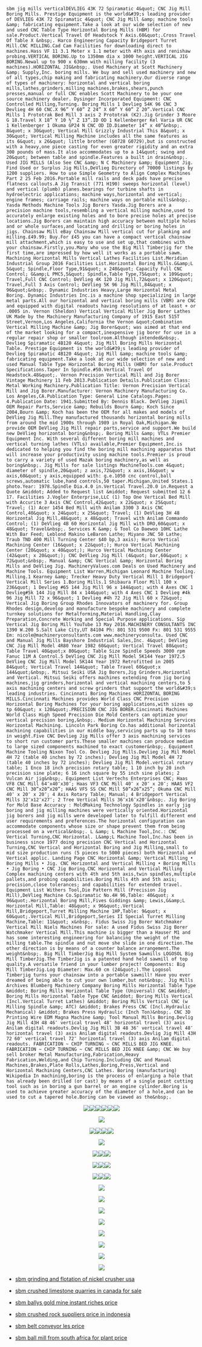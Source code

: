 
```
sbm jig mills verticalDEVLIEG 43K 72 Spiramatic 4&quot; CNC Jig Mill Boring Mills. Prestige Equipment is the world&#39;s leading provider of DEVLIEG 43K 72 Spiramatic 4&quot; CNC Jig Mill &amp; machine tools &amp; fabricating equipment.Take a look at our wide selection of new and used CNC Table Type Horizontal Boring Mills (HBM) for sale.Product.Vertical Travel Of Headstock Y Axis.60&quot;.Cross Travel Of Table X &nbsp;. Harco Engineering Capacity Bridgeport Turret Mill.CNC MILLING.Cad Cam Facilities for downloading direct to machines.Hass VF 11 3.1 Meter x 1.1 meter with 4th axis and renishaw probing.VERTICAL BORING.Up to 1350mm dia x 1000 height.VERTICAL JIG BORING.Newal up to 900 x 630mm with milling facility (3 machines).HORIZONTAL JIG&nbsp;. Used Machinery at Scott Machinery &amp; Supply,Inc. boring mills. We buy and sell used machinery and new of all types,chip making and fabricating machinery.Our diverse range of types of machinery: horizontal and vertical boring mills,lathes,grinders,milling machines,brakes,shears,punch presses,manual or full CNC enables Scott Machinery to be your one source machinery dealer. Dysinger Incorporated Equipment: CNC Controlled Milling,Turning. Boring Mills 1 Devlieg 54K 96 CNC 3 Devlieg 4H 60 CNC.X 96” Y 60” Z 24” X 60” Y 60” Z 20”.Vertical CNC Mills 1 Prototrak Bed Mill 3 axis 2 Prototrak (K2).Jig Grinder 3 Moore G 18.Travel X 18” Y 10 ½” Z 13”.ID OD 1 Kellenberger Kel Varia UR CNC 1 Kellenberger 1 Okuma GP24 N CNC OD ID.Diameter 14” x 40”&nbsp;. 8&quot; x 30&quot; Vertical Mill Grizzly Industrial This 8&quot; x 30&quot; Vertical Milling Machine includes all the same features as its 6&quot; x 26&quot; little brother (G0728 G0729),but is constructed with a heavy,one piece casting for even greater rigidity and an extra 300 pounds of mass.It also accommodates up to a 14&quot; swing and 20&quot; between table and spindle.Features a built in drain&nbsp;. Used JIG MILLS (Also See CNC &amp; N C Machinery &amp; Equipment Jig. Find Used or Surplus Jig Mills,DeVlieg Directory of 70000 listings by 1200 suppliers. How to use Simple Geometry to Align Complex Machines Part 2 25 Feb 2016.Portable mill rails and deck pads have precise flatness callouts.A Jig Transit (771 H190) sweeps horizontal (level) and vertical (plumb) planes.bearings for turbine shafts in hydroelectric applications; machine ways,horizontal and vertical; engine frames; carriage rails; machine ways on portable mills&nbsp;. Yasda Methods Machine Tools Jig Borers Yasda.Jig Borers are a precision machine tools,resembling a vertical milling machine,used to accurately enlarge existing holes and to bore precise holes at precise locations.Jig Borers can maintain high accuracy between multiple holes and or whole surfaces,and locating and drilling or boring holes in jigs. Chainsaw Mill eBay Chainsaw Mill vertical cut for planking and milling.£49.99; Buy.For £45 you can have a compact vertical chainsaw mill attachment,which is easy to use and set up,that combines with your chainsaw.Firstly,you.Many who use the Big Mill Timberjig for the first time,are impressed by how well it works as a portable sawm. Machining Horizontal Mills Vertical Lathes Facilities List.Meridian Industrial Group 2016 Facilities List.Horizontal Boring Mills.G&amp;L 5&quot; Spindle,Floor Type,91&quot; x 240&quot; Capacity Full CNC Control; G&amp;L PMC5,5&quot; Spindle,Table Type,75&quot; x 109&quot; Travel,Full CNC Control; DeVlieg 4K 120 Jig Mill,72&quot; x 120&quot; Travel,Full 3 Axis Control; DeVlieg 5K 96 Jig Mill,84&quot; x 96&quot;&nbsp;. Dynamic Industries Heavy,Large Horizontal Metal Boring. Dynamic Industries Inc.is a machine shop specializing in large metal parts.All our horizontal and vertical boring mills (VBM) are CNC and equipped with digital readouts having resolutions of at least + or .0005 in. Vernon (Sheldon) Vertical Vertical Miller Jig Borer Lathes UK Made by the Machinery Manufacturing Company of 1915 East 515T Street,Vernon,Los Angeles,California the Vernon &quot;Combination Vertical Milling Machine &amp; Jig Borer&quot; was aimed at that end of the market looking for a compact,inexpensive jig borer for use in a regular repair shop or smaller toolroom.Although intended&nbsp;. Devlieg Spiramatic 4B120 4&quot; Jig Mill Boring Mills Horizontal Table. Prestige Equipment is the world&#39;s leading provider of Devlieg Spiramatic 4B120 4&quot; Jig Mill &amp; machine tools &amp; fabricating equipment.Take a look at our wide selection of new and used Manual Table Type Horizontal Boring Mills (HBM) for sale.Product Specifications.Taper In Spindle.#50.Vertical Travel Of Headstock.48&quot;. Vernon Precision Vertical Mill and Jig Borer Vintage Machinery 11 Feb 2013.Publication Details.Publication Class: Metal Working Machinery.Publication Title: Vernon Precision Vertical Mill and Jig Borer.Manufacturer: Vernon Machinery Manufacturing Co. Los Angeles,CA.Publication Type: General Line Catalogs.Pages: 4.Publication Date: 1941.Submitted By: Dennis Black. DeVlieg Jigmil OEM Repair Parts,Service &amp; Rebuilds Bourn &amp; Koch Since 2004,Bourn &amp; Koch has been the OEM for all makes and models of DeVlieg Jig Mill.They manufactured thousands horizontal boring mills from around the mid 1900s through 1989 in Royal Oak,Michigan.We provide OEM DeVlieg Jig Mill repair parts,service and support.We build new DeVlieg horizontal boring&nbsp;. Boring Mills &amp; VTLs Premier Equipment Inc. With several different boring mill machines and vertical turning lathes (VTLs) available,Premier Equipment,Inc.is dedicated to helping you find the boring mill machining apparatus that will increase your productivity using machine tools.Premier is proud to carry a variety of used Mazak boring machinery,as well as boring&nbsp;. Jig Mills for sale listings MachineTools.com 4&quot; diameter of spindle,20&quot; z axis,72&quot; x axis,16&quot; w axis,60&quot; y axis,equipped with: g.e.1050 cnc control,ball screws,automatic lube,hand controls,50 taper.Michigan,United States.1 photo.Year: 1978.Spindle Dia.4.0 in.Vertical Travel.20.0 in.Request a Quote &middot; Added to Request list &middot; Request submitted 12 6 17. Facilities J.Vogler Enterprise,LLC (1) Top One Vertical Bed Mill with Accurite 3 Axis CNC Control,42&quot; x 22&quot; x 25&quot; Travel; (1) Acer 1454 Bed Mill with Anilam 3300 3 Axis CNC Control,40&quot; x 24&quot; x 25&quot; Travel; (1) DeVlieg 3H 48 Horizontal Jig Mill,48&quot; x 48&quot; Travel with Anilam Commando Control; (1) DeVlieg 4B 60 Horizontal Jig Mill with DRO,60&quot; x 48&quot; Travel&nbsp;. Services K &amp; G Tool Co Daewoo 10HC Lathe With Bar Feed; Leblond Makino LeBaron Lathe; Miyano JNC 50 Lathe; Traub TND 400 Mill Turning Center $40 bp,3 axis); Hurco Vertical Machining Center (16&quot; x 22&quot;); Hurco Vertical Machining Center (20&quot; x 40&quot;); Hurco Vertical Machining Center (42&quot; x 20&quot;); CNC DeVlieg Jig Mill (4&quot; bar,60&quot; x 72&quot;&nbsp;. Manual &amp; CNC Vertical &amp; Horizontal Boring Mills and DeVlieg Jig. MachineryValues.com Deals on Used Machinery and Machine Tools. Equipment List Warren,Michigan Leonard Machine Tooling. Milling.1 Kearney &amp; Trecker Heavy Duty Vertical Mill 1 Bridgeport Vertical Mill Series 1.Boring Mills.1 Shibaura Floor Mill 100 x 236&quot; 1 Devlieg #65 144 Jig Mill 96 x 144&quot; with 4 Axes CNC 1 Devlieg#5k 144 Jig Mill 84 x 144&quot; with 4 Axes CNC 1 Devlieg #4k 96 Jig Mill 72 x 96&quot; 1 Devlieg #4h 72 Jig Mill 60 x 72&quot; Vertical Jig Boring Group Rhodes Innovators of machinery for. Group Rhodes design,develop and manufacture bespoke machinery and complete turnkey solutions for Metalforming,Material Handling,Clay Preparation,Concrete Working and Special Purpose applications. Sip Vertical Jig Boring Mill YouTube 13 May 2016.MACHINERY CONSULTANTS INC 1390 W.200 S.Salt Lake City,UT 84104 Ph: 801 531 9500 Fx: 801 531 9555 Em: nicole@machineryconsultants.com www.machineryconsulta. Used CNC and Manual Jig Mills Bayshore Industrial Sales,Inc. 4&quot; DeVlieg CNC Jig Mill Model 4R80 Year 1982 60&quot; Vertical Travel 80&quot; Table Travel 40&quot;x 80&quot; Table Size Spindle Speeds 3000 rpm Fanuc 11M A Control.5 DeVlieg CNC Jig Mill Model 5K144 Year 1972.5 DeVlieg CNC Jig Mill Model 5K144 Year 1972 Retrofitted in 2005 84&quot; Vertical Travel 144&quot; Table Travel 60&quot;x 144&quot;&nbsp;. Mitsui Seiki USA Jig Borers,Jig Grinders,Horizontal and Vertical. Mitsui Seiki offers machines extending from jig boring machines,jig grinders,horizontal and vertical machining centers,to 5 axis machining centers and screw grinders that support the world&#39;s leading industries. Cincinnati Boring Machines HORIZONTAL BORING MILLS.Cincinnati Machines provides World Class CNC Precision Horizontal Boring Machines for your boring applications,with sizes up tp 60&quot; x 120&quot;.PRECISION CNC JIG BORER.Cincinnati Machines World Class High Speed Precision Die Mold Centers can optimize your vertical precision boring,&nbsp;. Medium Horizontal Machining Services Horizontal Machining. Lincoln Park Boring Co.has additional horizontal machining capabilities in our middle bay,servicing parts up to 10 tons in weight.Five CNC Devlieg Jig Mills offer 3 axis machining services to short run customer parts.These smaller machines can produce medium to large sized components machined to exact customer&nbsp;. Equipment Machine Tooling Nixon Tool Co. Devlieg Jig Mills.Devlieg Jig Mil Model 4H 72 (table 40 inches by 72 inches); Devlieg Jig Mil Model 4H 72 (table 40 inches by 72 inches); Devlieg Jig Mil Model.vertical rotary table; 1 Enco 18 inch precision rotary table; 1 10 inch by 20 inch precision sine plate; 6 16 inch square by 55 inch sine plates; 2 Vulcan Air jig&nbsp;. Equipment List Vertechs Enterprises CNC; Haas VF8 CNC Mill 64″x40″x30″; Haas VF3 CNC Mill 40″ x 20″ x 20″; HAAS VF2 CNC Mill 30”x20”x20”; HAAS VF5 SS CNC Mill 50”x26”x25”; Okuma CNC Mill 40″ x 20″ x 20″; 4 Axis Rotary Table; Manual; 4 Bridgeport Vertical Mills 32″x12″x27″; 2 Tree Vertical Mills 36″x16″x20″&nbsp;. Jig Boring for Mold Base Accuracy : MoldMaking Technology Spindles in early jig boring and jig milling machines were vertically oriented.Horizontal jig borers and jig mills were developed later to fulfill different end user requirements and preferences.The horizontal configuration can accommodate components whose size or shape prevent them from being processed on a vertical&nbsp;. L &amp; L Machine Tool,Inc.: CNC Vertical Turning,CNC Horizontal. L&amp;L Machine Tool,Inc.has been in business since 1977 doing precision CNC Vertical and Horizontal Turning,CNC Vertical and Horizontal Boring and Jig Milling,small to mid size production runs (5 pieces to 5000 pieces) both Horizontal and Vertical applic. Landing Page CNC Horizontal &amp; Vertical Milling • Boring Mills • Jig. CNC Horizontal and Vertical Milling • Boring Mills • Jig Boring • CNC Jig Boring.CNC Horizontal and Vertical Milling Complex machining centers with 4th and 5th axis,twin spindles,multiple pallets,and probing capabilities.Boring Mills 4th and 5th axis; precision,close tolerances; and capabilities for extended travel. Equipment List Withers Tool,Die Pattern Mill (Precision Jig Mill),DeVlieg Machine Co.Spiramatic No.4H 96,Table: 40&quot; x 96&quot;.Horizontal Boring Mill,Fives Giddings &amp; Lewis,G&amp;L Horizontal Mill,Table: 48&quot; x 96&quot;.Vertical Mill,Bridgeport,Turret Milling Machine 1HP,Table: 9&quot; x 60&quot;.Vertical Mill,Bridgeport,Series II Special Turret Milling Machine,Table: 11&quot; x&nbsp;. Fidus Swiss Jig Borer Watchmaker Vertical Mill Niels Machines For sale: A used Fidus Swiss Jig Borer Watchmaker Vertical Mill.This machine is bigger than a Hauser M1 and has some interesting engineering for balancing the weight of the milling table.The spindle and nut move she slide in one direction.The other direction is by means of a counter balance arrangement.The weight&nbsp;. Big Mill TimberJig Big Mill System Sawmills LOGOSOL Big Mill TimberJig.The TimberJig is a patented hand held sawmill of top quality.A versatile friend in your lumber project! Components: Big Mill TimberJig.Log Diameter: Max.60 cm (24&quot;).The Logosol Timberjig turns your chainsaw into a portable sawmill! Have you ever dreamed of being able to cut your own lumber,but not&nbsp;. Jig Mills Archives Blumberg Machinery Company Boring Mills Horizontal Table Type &middot; Boring Mills Horizontal Table Type (Universal) CNC &middot; Boring Mills Horizontal Table Type CNC &middot; Boring Mills Vertical (Incl.Vertical Turret Lathes) &middot; Boring Mills Vertical CNC (w Milling Spindle &amp; ATC) &middot; Brakes Press CNC (Incl.Hydraulic Mechanical) &middot; Brakes Press Hydraulic (Inch Ton)&nbsp;. CNC 3D Printing Wire EDM Magna Machine &amp; Tool Manual Mills Boring.Devlig Jig Mill 43H 48 46″ vertical travel 48″ horizontal travel (3) axis Anilam digital readouts.Devlig Jig Mill 3B 48 36″ vertical travel 48″ horizontal travel (3) axis Anilam digital readouts.Devlig Jig Mill 43H 72 60″ vertical travel 72″ horizontal travel (3) axis Anilam digital readouts. FABRICATION ~ CHIP TURNING ~ CNC MILLS BED JIG KNEE. FABRICATION ~ CHIP TURNING ~ CNC MILLS BED JIG KNEE &amp; CNC We buy sell broker Metal Manufacturing,Fabrication,Heavy Fabrication,Welding,and Chip Turning.Including CNC and Manual Machines,Brakes,Plate Rolls,Lathes,Boring,Press,Vertical and Horizontal Machining Centers,CNC Lathes. Boring (manufacturing) Wikipedia In machining,boring is the process of enlarging a hole that has already been drilled (or cast) by means of a single point cutting tool such as in boring a gun barrel or an engine cylinder.Boring is used to achieve greater accuracy of the diameter of a hole,and can be used to cut a tapered hole.Boring can be viewed as the&nbsp;. 
```

<div align="center">
  
<a rel="nofollow" href="https://m.shibang-china.com?f=github&k=sbm+jig+mills+vertical"><img src="https://static.shibang-china.com/en/l.png"></a><img src="https://static.shibang-china.com/en/hw.png"><a rel="nofollow" href="https://m.shibang-china.com/product/?f=github&k=sbm+jig+mills+vertical"><img src="https://static.shibang-china.com/en/p.png"></a><a rel="nofollow" href="https://m.shibang-china.com/cases/?f=github&k=sbm+jig+mills+vertical"><img src="https://static.shibang-china.com/en/c.png"></a><a rel="nofollow" href="https://m.shibang-china.com/news/?f=github&k=sbm+jig+mills+vertical"><img src="https://static.shibang-china.com/en/n.png"></a><a rel="nofollow" href="https://m.shibang-china.com?f=github&k=sbm+jig+mills+vertical"><img src="https://static.shibang-china.com/en/m.png"></a>

<a rel="nofollow" href="https://m.shibang-china.com/product/?f=github&k=sbm+jig+mills+vertical"><img src="https://static.shibang-china.com/en/b.jpg"></a>
  
<a rel="nofollow" href="https://m.shibang-china.com/solution-aggregate.html?f=github&k=sbm+jig+mills+vertical"><img src="https://static.shibang-china.com/en/a.jpg"></a><a rel="nofollow" href="https://m.shibang-china.com/solution-mine.html?f=github&k=sbm+jig+mills+vertical"><img src="https://static.shibang-china.com/en/m.jpg"></a><a rel="nofollow" href="https://m.shibang-china.com/solution-mill.html?f=github&k=sbm+jig+mills+vertical"><img src="https://static.shibang-china.com/en/g.jpg"></a><a rel="nofollow" href="https://m.shibang-china.com/solution-epc.html?f=github&k=sbm+jig+mills+vertical"><img src="https://static.shibang-china.com/en/e.jpg"></a>

<a rel="nofollow" href="https://m.shibang-china.com/product/?f=github&k=sbm+jig+mills+vertical"><img src="https://static.shibang-china.com/en/a-p.png"></a>

<a rel="nofollow" href="https://m.shibang-china.com/product/crusher/c6x.html?f=github&k=sbm+jig+mills+vertical"><img src="https://static.shibang-china.com/en/j.jpg"></a><a rel="nofollow" href="https://m.shibang-china.com/product/crusher/ci5x.html?f=github&k=sbm+jig+mills+vertical"><img src="https://static.shibang-china.com/en/i.jpg"></a><a rel="nofollow" href="https://m.shibang-china.com/product/crusher/hst.html?f=github&k=sbm+jig+mills+vertical"><img src="https://static.shibang-china.com/en/c.jpg"></a>

<a rel="nofollow" href="https://m.shibang-china.com/product/mill/mtw.html?f=github&k=sbm+jig+mills+vertical"><img src="https://static.shibang-china.com/en/mtw.jpg"></a><a rel="nofollow" href="https://m.shibang-china.com/product/mill/scm.html?f=github&k=sbm+jig+mills+vertical"><img src="https://static.shibang-china.com/en/scm.jpg"></a><a rel="nofollow" href="https://m.shibang-china.com/product/mill/lm.html?f=github&k=sbm+jig+mills+vertical"><img src="https://static.shibang-china.com/en/lm.jpg"></a>

<a rel="nofollow" href="https://m.shibang-china.com/product/sand/vsi6x.html?f=github&k=sbm+jig+mills+vertical"><img src="https://static.shibang-china.com/en/6x.jpg"></a><a rel="nofollow" href="https://m.shibang-china.com/product/sand/vu.html?f=github&k=sbm+jig+mills+vertical"><img src="https://static.shibang-china.com/en/vu.jpg"></a><a rel="nofollow" href="https://m.shibang-china.com/product/mobile/klun.html?f=github&k=sbm+jig+mills+vertical"><img src="https://static.shibang-china.com/en/k.jpg"></a>

<a rel="nofollow" href="https://m.shibang-china.com/cases/?f=github&k=sbm+jig+mills+vertical"><img src="https://static.shibang-china.com/en/case.png"></a>

<a rel="nofollow" href="https://m.shibang-china.com/cases/aggregate/202.html?f=github&k=sbm+jig+mills+vertical"><img src="https://static.shibang-china.com/en/c-1.jpg"></a>

<a rel="nofollow" href="https://m.shibang-china.com/cases/aggregate/203.html?f=github&k=sbm+jig+mills+vertical"><img src="https://static.shibang-china.com/en/c-2.jpg"></a>

<a rel="nofollow" href="https://m.shibang-china.com/cases/mill/123.html?f=github&k=sbm+jig+mills+vertical"><img src="https://static.shibang-china.com/en/c-3.jpg"></a>

<a rel="nofollow" href="https://m.shibang-china.com/contact_us.html?f=github&k=sbm+jig+mills+vertical"><img src="https://static.shibang-china.com/en/contact.png"></a>

<a rel="nofollow" href="https://swt.shibang-china.com/?f=github&k=sbm+jig+mills+vertical"><img src="https://static.shibang-china.com/en/chat.png"></a>

<a rel="nofollow" href="https://whatsapp.shibangsoft.com/WhatsApp.php?f=github&k=sbm+jig+mills+vertical"><img src="https://static.shibang-china.com/en/whatsapp.png"></a>

<a rel="nofollow" href="https://m.shibang-china.com/?f=github&k=sbm+jig+mills+vertical"><img src="https://static.shibang-china.com/en/website.png"></a>

</div>


* [sbm grinding and flotation of nickel crusher usa](sbm%20grinding%20and%20flotation%20of%20nickel%20crusher%20usa.md)

* [sbm crushed limestone quarries in canada for sale](sbm%20crushed%20limestone%20quarries%20in%20canada%20for%20sale.md)

* [sbm ballys gold mine instant riches price](sbm%20ballys%20gold%20mine%20instant%20riches%20price.md)

* [sbm crushed rock suppliers price in indonesia](sbm%20crushed%20rock%20suppliers%20price%20in%20indonesia.md)

* [sbm belt conveyor les price](sbm%20belt%20conveyor%20les%20price.md)

* [sbm ball mill from south africa for plant price](sbm%20ball%20mill%20from%20south%20africa%20for%20plant%20price.md)